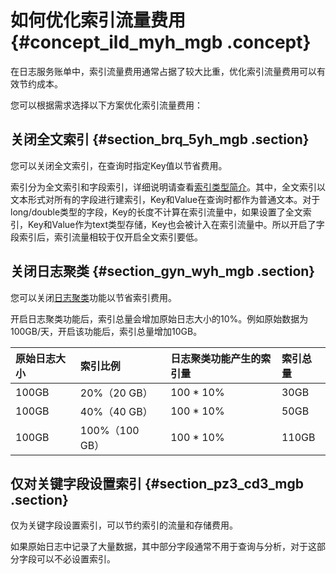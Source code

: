 # 如何优化索引流量费用 {#concept_ild_myh_mgb .concept}

在日志服务账单中，索引流量费用通常占据了较大比重，优化索引流量费用可以有效节约成本。

您可以根据需求选择以下方案优化索引流量费用：

## 关闭全文索引 {#section_brq_5yh_mgb .section}

您可以关闭全文索引，在查询时指定Key值以节省费用。

索引分为全文索引和字段索引，详细说明请查看[索引类型简介](../cn.zh-CN/用户指南/查询与分析/索引数据类型/简介.md)。其中，全文索引以文本形式对所有的字段进行建索引，Key和Value在查询时都作为普通文本。对于long/double类型的字段，Key的长度不计算在索引流量中，如果设置了全文索引，Key和Value作为text类型存储，Key也会被计入在索引流量中。所以开启了字段索引后，索引流量相较于仅开启全文索引要低。

## 关闭日志聚类 {#section_gyn_wyh_mgb .section}

您可以关闭[日志聚类](../cn.zh-CN/用户指南/查询与分析/查询语法与功能/日志聚类.md)功能以节省索引费用。

开启日志聚类功能后，索引总量会增加原始日志大小的10%。例如原始数据为100GB/天，开启该功能后，索引总量增加10GB。

|原始日志大小|索引比例|日志聚类功能产生的索引量|索引总量|
|:-----|:---|:-----------|:---|
|100GB|20%（20 GB）|100 \* 10%|30GB|
|100GB|40%（40 GB）|100 \* 10%|50GB|
|100GB|100%（100 GB）|100 \* 10%|110GB|

## 仅对关键字段设置索引 {#section_pz3_cd3_mgb .section}

仅为关键字段设置索引，可以节约索引的流量和存储费用。

如果原始日志中记录了大量数据，其中部分字段通常不用于查询与分析，对于这部分字段可以不必设置索引。

